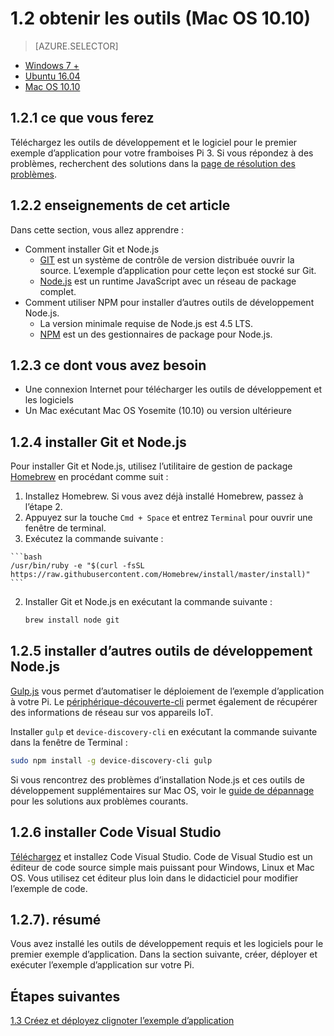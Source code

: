 <properties
 pageTitle="Obtenez les outils (10.10 Mac OS) | Microsoft Azure"
 description="Télécharger et installer les outils nécessaires et les logiciels pour le premier exemple d’application pour votre Pi sur Mac OS."
 services="iot-hub"
 documentationCenter=""
 authors="shizn"
 manager="timlt"
 tags=""
 keywords=""/>

<tags
 ms.service="iot-hub"
 ms.devlang="multiple"
 ms.topic="article"
 ms.tgt_pltfrm="na"
 ms.workload="na"
 ms.date="10/21/2016"
 ms.author="xshi"/>

# <a name="12-get-the-tools-macos-1010"></a>1.2 obtenir les outils (Mac OS 10.10)

> [AZURE.SELECTOR]
- [Windows 7 +](iot-hub-raspberry-pi-kit-node-lesson1-get-the-tools-win32.md)
- [Ubuntu 16.04](iot-hub-raspberry-pi-kit-node-lesson1-get-the-tools-ubuntu.md)
- [Mac OS 10.10](iot-hub-raspberry-pi-kit-node-lesson1-get-the-tools-mac.md)

## <a name="121-what-you-will-do"></a>1.2.1 ce que vous ferez

Téléchargez les outils de développement et le logiciel pour le premier exemple d’application pour votre framboises Pi 3. Si vous répondez à des problèmes, recherchent des solutions dans la [page de résolution des problèmes](iot-hub-raspberry-pi-kit-node-troubleshooting.md).

## <a name="122-what-you-will-learn"></a>1.2.2 enseignements de cet article
Dans cette section, vous allez apprendre :

- Comment installer Git et Node.js
    - [GIT](https://git-scm.com) est un système de contrôle de version distribuée ouvrir la source. L’exemple d’application pour cette leçon est stocké sur Git.
    - [Node.js](https://nodejs.org/en/) est un runtime JavaScript avec un réseau de package complet.
- Comment utiliser NPM pour installer d’autres outils de développement Node.js.
  - La version minimale requise de Node.js est 4.5 LTS.
  - [NPM](https://www.npmjs.com) est un des gestionnaires de package pour Node.js.

## <a name="123-what-you-need"></a>1.2.3 ce dont vous avez besoin

- Une connexion Internet pour télécharger les outils de développement et les logiciels
- Un Mac exécutant Mac OS Yosemite (10.10) ou version ultérieure

## <a name="124-install-git-and-nodejs"></a>1.2.4 installer Git et Node.js

Pour installer Git et Node.js, utilisez l’utilitaire de gestion de package [Homebrew](http://brew.sh) en procédant comme suit :

1. Installez Homebrew. Si vous avez déjà installé Homebrew, passez à l’étape 2.
  1. Appuyez sur la touche `Cmd + Space` et entrez `Terminal` pour ouvrir une fenêtre de terminal.
  2. Exécutez la commande suivante :

    ```bash
    /usr/bin/ruby -e "$(curl -fsSL https://raw.githubusercontent.com/Homebrew/install/master/install)"
    ```
2. Installer Git et Node.js en exécutant la commande suivante :

    ```bash
    brew install node git
    ```

## <a name="125-install-additional-nodejs-development-tools"></a>1.2.5 installer d’autres outils de développement Node.js

[Gulp.js](http://gulpjs.com) vous permet d’automatiser le déploiement de l’exemple d’application à votre Pi. Le [périphérique-découverte-cli](https://github.com/Azure/device-discovery-cli) permet également de récupérer des informations de réseau sur vos appareils IoT.

Installer `gulp` et `device-discovery-cli` en exécutant la commande suivante dans la fenêtre de Terminal :

```bash
sudo npm install -g device-discovery-cli gulp
```

Si vous rencontrez des problèmes d’installation Node.js et ces outils de développement supplémentaires sur Mac OS, voir le [guide de dépannage](iot-hub-raspberry-pi-kit-node-troubleshooting.md) pour les solutions aux problèmes courants.

## <a name="126-install-visual-studio-code"></a>1.2.6 installer Code Visual Studio

[Téléchargez](https://code.visualstudio.com/docs/setup/osx) et installez Code Visual Studio. Code de Visual Studio est un éditeur de code source simple mais puissant pour Windows, Linux et Mac OS. Vous utilisez cet éditeur plus loin dans le didacticiel pour modifier l’exemple de code.

## <a name="127-summary"></a>1.2.7). résumé

Vous avez installé les outils de développement requis et les logiciels pour le premier exemple d’application. Dans la section suivante, créer, déployer et exécuter l’exemple d’application sur votre Pi.

## <a name="next-steps"></a>Étapes suivantes

[1.3 Créez et déployez clignoter l’exemple d’application](iot-hub-raspberry-pi-kit-node-lesson1-deploy-blink-app.md)
